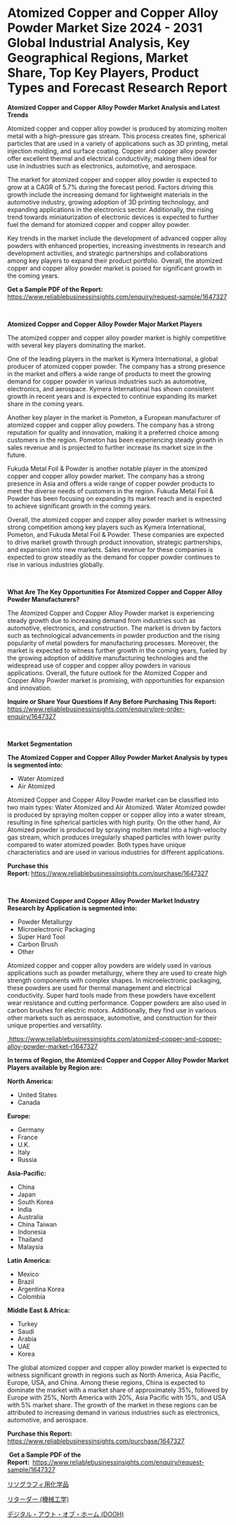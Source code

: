 <p><h1>Atomized Copper and Copper Alloy Powder Market Size 2024 - 2031 Global Industrial Analysis, Key Geographical Regions, Market Share, Top Key Players, Product Types and Forecast Research Report</h1></p><p><strong>Atomized Copper and Copper Alloy Powder Market Analysis and Latest Trends</strong></p>
<p><p>Atomized copper and copper alloy powder is produced by atomizing molten metal with a high-pressure gas stream. This process creates fine, spherical particles that are used in a variety of applications such as 3D printing, metal injection molding, and surface coating. Copper and copper alloy powder offer excellent thermal and electrical conductivity, making them ideal for use in industries such as electronics, automotive, and aerospace.</p><p>The market for atomized copper and copper alloy powder is expected to grow at a CAGR of 5.7% during the forecast period. Factors driving this growth include the increasing demand for lightweight materials in the automotive industry, growing adoption of 3D printing technology, and expanding applications in the electronics sector. Additionally, the rising trend towards miniaturization of electronic devices is expected to further fuel the demand for atomized copper and copper alloy powder.</p><p>Key trends in the market include the development of advanced copper alloy powders with enhanced properties, increasing investments in research and development activities, and strategic partnerships and collaborations among key players to expand their product portfolio. Overall, the atomized copper and copper alloy powder market is poised for significant growth in the coming years.</p></p>
<p><strong>Get a Sample PDF of the Report:&nbsp;</strong> <a href="https://www.reliablebusinessinsights.com/enquiry/request-sample/1647327">https://www.reliablebusinessinsights.com/enquiry/request-sample/1647327</a></p>
<p>&nbsp;</p>
<p><strong>Atomized Copper and Copper Alloy Powder Major Market Players</strong></p>
<p><p>The atomized copper and copper alloy powder market is highly competitive with several key players dominating the market. </p><p>One of the leading players in the market is Kymera International, a global producer of atomized copper powder. The company has a strong presence in the market and offers a wide range of products to meet the growing demand for copper powder in various industries such as automotive, electronics, and aerospace. Kymera International has shown consistent growth in recent years and is expected to continue expanding its market share in the coming years.</p><p>Another key player in the market is Pometon, a European manufacturer of atomized copper and copper alloy powders. The company has a strong reputation for quality and innovation, making it a preferred choice among customers in the region. Pometon has been experiencing steady growth in sales revenue and is projected to further increase its market size in the future.</p><p>Fukuda Metal Foil & Powder is another notable player in the atomized copper and copper alloy powder market. The company has a strong presence in Asia and offers a wide range of copper powder products to meet the diverse needs of customers in the region. Fukuda Metal Foil & Powder has been focusing on expanding its market reach and is expected to achieve significant growth in the coming years.</p><p>Overall, the atomized copper and copper alloy powder market is witnessing strong competition among key players such as Kymera International, Pometon, and Fukuda Metal Foil & Powder. These companies are expected to drive market growth through product innovation, strategic partnerships, and expansion into new markets. Sales revenue for these companies is expected to grow steadily as the demand for copper powder continues to rise in various industries globally.</p></p>
<p>&nbsp;</p>
<p><strong>What Are The Key Opportunities For Atomized Copper and Copper Alloy Powder Manufacturers?</strong></p>
<p><p>The Atomized Copper and Copper Alloy Powder market is experiencing steady growth due to increasing demand from industries such as automotive, electronics, and construction. The market is driven by factors such as technological advancements in powder production and the rising popularity of metal powders for manufacturing processes. Moreover, the market is expected to witness further growth in the coming years, fueled by the growing adoption of additive manufacturing technologies and the widespread use of copper and copper alloy powders in various applications. Overall, the future outlook for the Atomized Copper and Copper Alloy Powder market is promising, with opportunities for expansion and innovation.</p></p>
<p><strong>Inquire or Share Your Questions If Any Before Purchasing This Report:</strong> <a href="https://www.reliablebusinessinsights.com/enquiry/pre-order-enquiry/1647327">https://www.reliablebusinessinsights.com/enquiry/pre-order-enquiry/1647327</a></p>
<p>&nbsp;</p>
<p><strong>Market Segmentation</strong></p>
<p><strong>The Atomized Copper and Copper Alloy Powder Market Analysis by types is segmented into:</strong></p>
<p><ul><li>Water Atomized</li><li>Air Atomized</li></ul></p>
<p><p>Atomized Copper and Copper Alloy Powder market can be classified into two main types: Water Atomized and Air Atomized. Water Atomized powder is produced by spraying molten copper or copper alloy into a water stream, resulting in fine spherical particles with high purity. On the other hand, Air Atomized powder is produced by spraying molten metal into a high-velocity gas stream, which produces irregularly shaped particles with lower purity compared to water atomized powder. Both types have unique characteristics and are used in various industries for different applications.</p></p>
<p><strong>Purchase this Report:&nbsp;</strong><a href="https://www.reliablebusinessinsights.com/purchase/1647327">https://www.reliablebusinessinsights.com/purchase/1647327</a></p>
<p>&nbsp;</p>
<p><strong>The Atomized Copper and Copper Alloy Powder Market Industry Research by Application is segmented into:</strong></p>
<p><ul><li>Powder Metallurgy</li><li>Microelectronic Packaging</li><li>Super Hard Tool</li><li>Carbon Brush</li><li>Other</li></ul></p>
<p><p>Atomized copper and copper alloy powders are widely used in various applications such as powder metallurgy, where they are used to create high strength components with complex shapes. In microelectronic packaging, these powders are used for thermal management and electrical conductivity. Super hard tools made from these powders have excellent wear resistance and cutting performance. Copper powders are also used in carbon brushes for electric motors. Additionally, they find use in various other markets such as aerospace, automotive, and construction for their unique properties and versatility.</p></p>
<p><a href="https://www.reliablebusinessinsights.com/atomized-copper-and-copper-alloy-powder-market-r1647327">&nbsp;https://www.reliablebusinessinsights.com/atomized-copper-and-copper-alloy-powder-market-r1647327</a></p>
<p><strong>In terms of Region, the Atomized Copper and Copper Alloy Powder Market Players available by Region are:</strong></p>
<p>
    <p> <strong> North America: </strong>
        <ul>
            <li>United States</li>
            <li>Canada</li>
        </ul>
        </p> 
    <p> <strong> Europe: </strong>
        <ul>
            <li>Germany</li>
            <li>France</li>
            <li>U.K.</li>
            <li>Italy</li>
            <li>Russia</li>
        </ul>
        </p> 
    <p> <strong> Asia-Pacific: </strong>
        <ul>
            <li>China</li>
            <li>Japan</li>
            <li>South Korea</li>
            <li>India</li>
            <li>Australia</li>
            <li>China Taiwan</li>
            <li>Indonesia</li>
            <li>Thailand</li>
            <li>Malaysia</li>
        </ul>
        </p> 
    <p> <strong> Latin America: </strong>
        <ul>
            <li>Mexico</li>
            <li>Brazil</li>
            <li>Argentina Korea</li>
            <li>Colombia</li>
        </ul>
        </p> 
    <p> <strong> Middle East & Africa: </strong>
        <ul>
            <li>Turkey</li>
            <li>Saudi</li>
            <li>Arabia</li>
            <li>UAE</li>
            <li>Korea</li>
        </ul>
    </p>
    </p>
<p><p>The global atomized copper and copper alloy powder market is expected to witness significant growth in regions such as North America, Asia Pacific, Europe, USA, and China. Among these regions, China is expected to dominate the market with a market share of approximately 35%, followed by Europe with 25%, North America with 20%, Asia Pacific with 15%, and USA with 5% market share. The growth of the market in these regions can be attributed to increasing demand in various industries such as electronics, automotive, and aerospace.</p></p>
<p><strong>Purchase this Report: </strong><a href="https://www.reliablebusinessinsights.com/purchase/1647327">https://www.reliablebusinessinsights.com/purchase/1647327</a></p>
<p>&nbsp;<strong>Get a Sample PDF of the Report:&nbsp;&nbsp;</strong><a href="https://www.reliablebusinessinsights.com/enquiry/request-sample/1647327">https://www.reliablebusinessinsights.com/enquiry/request-sample/1647327</a></p>
<p><strong></strong></p>
<p><p><a href="https://medium.com/@elishelacruz56456/%E4%B8%96%E7%95%8C%E7%9A%84%E3%81%AA%E3%83%AA%E3%82%BD%E3%82%B0%E3%83%A9%E3%83%95%E3%82%A3%E3%82%AB%E3%83%AB-%E3%82%B1%E3%83%9F%E3%82%AB%E3%83%AB%E5%B8%82%E5%A0%B4%E3%81%AE%E8%A6%8F%E6%A8%A1%E3%81%AF-%E6%A5%AD%E7%95%8C%E3%81%AE%E4%BA%88%E6%B8%AC%E3%81%AB%E3%82%88%E3%82%8C%E3%81%B0-2024%E5%B9%B4%E3%81%8B%E3%82%892031%E5%B9%B4%E3%81%BE%E3%81%A7%E3%81%AB%E5%B9%B4%E7%8E%87-%E3%81%AE%E6%88%90%E9%95%B7%E7%8E%87%E3%82%92%E7%B5%8C%E9%A8%93%E3%81%99%E3%82%8B%E8%A6%8B%E8%BE%BC%E3%81%BF%E3%81%A7%E3%81%99-c97a51a1777e">リソグラフィ用化学品</a></p><p><a href="https://medium.com/@s.guest01/2024%E5%B9%B4%E3%81%8B%E3%82%892031%E5%B9%B4%E3%81%BE%E3%81%A7%E3%81%AE%E6%9C%9F%E9%96%93%E3%81%AB%E4%BA%88%E6%B8%AC%E3%81%95%E3%82%8C%E3%81%A6%E3%81%84%E3%82%8B-%E4%B8%96%E7%95%8C%E3%81%AE%E3%83%AC%E3%82%BF%E3%83%BC%E3%83%80%E3%83%BC-%E6%A9%9F%E6%A2%B0%E5%B7%A5%E5%AD%A6-%E5%B8%82%E5%A0%B4%E3%81%AE%E3%82%B9%E3%82%B3%E3%83%BC%E3%83%97%E3%81%A8%E6%80%A5%E9%80%9F%E3%81%AA%E6%88%90%E9%95%B7%E7%8E%87-%E3%81%AB%E3%81%A4%E3%81%84%E3%81%A6%E3%81%AE%E8%A9%B3%E7%B4%B0%E3%81%AA%E5%88%86%E6%9E%90-86202dedeee6">リターダー (機械工学)</a></p><p><a href="https://medium.com/@frankfurter35566/2024%E5%B9%B4%E3%81%8B%E3%82%892031%E5%B9%B4%E3%81%BE%E3%81%A7%E3%81%AE%E6%9C%9F%E9%96%93%E3%81%AB%E4%BA%88%E6%B8%AC%E3%81%95%E3%82%8C%E3%81%A6%E3%81%84%E3%82%8B%E3%83%87%E3%82%B8%E3%82%BF%E3%83%AB%E5%B1%8B%E5%A4%96%E5%BA%83%E5%91%8A-dooh-%E5%B8%82%E5%A0%B4%E3%81%AE%E5%8B%95%E5%90%91%E3%81%A8%E6%88%90%E9%95%B7%E8%A6%81%E5%9B%A0%E3%82%92%E5%88%86%E6%9E%90%E3%81%97%E3%81%BE%E3%81%99-abf3811b23f4">デジタル・アウト・オブ・ホーム (DOOH)</a></p></p>